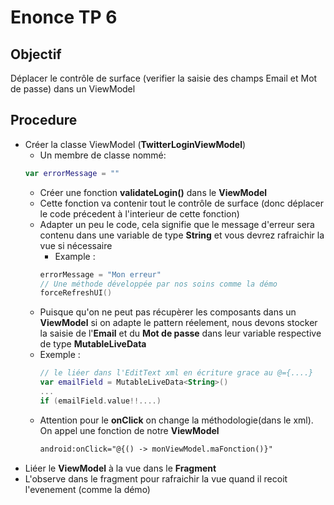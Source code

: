 # Enonce TP 6

## Objectif

Déplacer le contrôle de surface (verifier la saisie des champs Email et Mot de passe) dans un ViewModel

## Procedure

- Créer la classe ViewModel (**TwitterLoginViewModel**)
    - Un membre de classe nommé: 
    ```kt 
    var errorMessage = ""
    ``` 
    - Créer une fonction **validateLogin()** dans le **ViewModel**
    - Cette fonction va contenir tout le contrôle de surface (donc déplacer le code précedent à l'interieur de cette fonction)
    - Adapter un peu le code, cela signifie que le message d'erreur sera contenu dans une variable de type **String** et vous devrez rafraichir la vue si nécessaire
        - Example :
        ```kt 
        errorMessage = "Mon erreur"
        // Une méthode développée par nos soins comme la démo
        forceRefreshUI()
        ``` 
    - Puisque qu'on ne peut pas récupèrer les composants dans un **ViewModel** si on adapte le pattern réelement, nous devons stocker la saisie de l'**Email** et du **Mot de passe** dans leur variable respective de type  **MutableLiveData<String>**
    - Exemple :
        ```kt 
        // le liéer dans l'EditText xml en écriture grace au @={....}
        var emailField = MutableLiveData<String>()
        ...
        if (emailField.value!!....)
        ``` 
    - Attention pour le **onClick** on change la méthodologie(dans le xml). On appel une fonction de notre **ViewModel**
        ```xml  
        android:onClick="@{() -> monViewModel.maFonction()}"
        ``` 
- Liéer le **ViewModel** à la vue dans le **Fragment**
- L'observe dans le fragment pour rafraichir la vue quand il recoit l'evenement (comme la démo)

